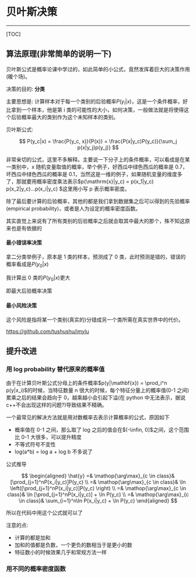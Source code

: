 # 贝叶斯决策

---

[TOC]

## 算法原理(非常简单的说明一下)

贝叶斯公式是概率论课中学过的，如此简单的小公式，竟然发挥着巨大的决策作用(暖个场)。

决策的目的: **分类**

主要思想是: 计算样本对于每一个类别的后验概率$P(y_i|x)$，这是一个条件概率，好比拿到一个样本，他是第 i 类的可能性的大小，如何决策，一般做法就是将使得这个后验概率最大的类别作为这个未知样本的类别。

贝叶斯公式:

$$
P(y_c|x) = \frac{P(y_c, x)}{P(x)} = \frac{P(x|y_c)P(y_c)}{\sum_j p(x|y_j)p(y_j)}
$$

非常亲切的公式，这里不多解释。主要说一下分子上的条件概率，可以看成是在某一类别中，x 随机变量取值的概率，举个例子，好西瓜中绿色西瓜的概率是 0.7，坏西瓜中绿色西瓜的概率是 0.1，当然这是一维的例子，如果随机变量的维度多了，那就要用概率密度乘法表示$p(\mathrm{x}|y_c) = p(x_1|y_c) p(x_2|y_c)...p(x_i|y_c) $这里用小写 p 表示概率密度。

除了最后要计算的后验概率，其他的都是我们拿到数据集之后可以得到的先验概率(empirical probability)，或者是人为设定的概率密度函数。

其实直觉上来说有了所有类别的后验概率之后就会取其中最大的那个，殊不知这原来也是有依据的

#### 最小错误率决策

拿二分类举例子，原本是 1 类的样本，预测成了 0 类，此时预测是错的，错误的概率看成是$P(y_0|x)$

我计算出 0 类的$P(y_0|x)$更大

即最大后验概率决策

#### 最小风险决策

这个风险是指将某一个类别(真实的)分错成另一个类所需在真实世界中的代价。

https://github.com/tushushu/imylu

## 提升改进

### 用 log probability 替代原来的概率值

由于在计算贝叶斯公式分母上的条件概率$p(y|\mathbf{x}) = \prod_i^n p(y|x_i)$的时候，当特征数量 n 很大的时候，每个特征分量上的概率值(0-1 之间)累乘之后的结果会趋向于 0，越乘越小会引起下溢(在 python 中无法表示，据说 c++不会出现这样的问题?)导致结果不精确。

一个最常见的解决方法就是用对数概率去表示计算概率的公式，原因如下

- 概率值在 0-1 之间，那么取了 log 之后的值会在$(-\infin, 0]$之间，这个范围比 0-1 大很多，可以提升精度
- 不等式符号不变性
- log(a\*b) = log a + log b 不多说了

公式推导

$$
\begin{aligned}
	\hat{y} =& \mathop{\arg\max}_{c \in class}& [\prod_{j=1}^nP(x_i|y_c)]P(y_c) \\
			=& \mathop{\arg\max}_{c \in class}& \ln \left([\prod_{j=1}^nP(x_i|y_c)]P(y_c) \right) \\
			=& \mathop{\arg\max}_{c \in class}& \ln [\prod_{j=1}^nP(x_i|y_c)] + \ln P(y_c)  \\
			=& \mathop{\arg\max}_{c \in class}& \sum_{i=1}^n\ln P(x_i|y_c) + \ln P(y_c)
\end{aligned}
$$

所以在代码中用这个公式就可以了

注意的点:

- 计算的都是加和
- 加和的值都是负数，一个更负的数相当于是更小的数
- 特征数小的时候效果几乎和常规方法一样

### 用不同的概率密度函数
